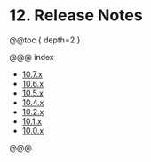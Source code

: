 # 12. Release Notes

@@toc { depth=2 }

@@@ index

* [10.7.x](10.7.x.md)
* [10.6.x](10.6.x.md)
* [10.5.x](10.5.x.md)
* [10.4.x](10.4.x.md)
* [10.2.x](10.2.x.md)
* [10.1.x](10.1.x.md)
* [10.0.x](10.0.x.md)

@@@
